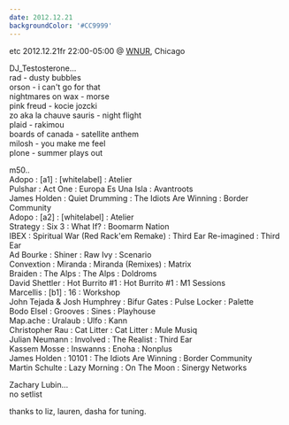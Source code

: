 ```yaml
---
date: 2012.12.21
backgroundColor: '#CC9999'
---
```


etc 2012.12.21fr 22:00-05:00 @ [WNUR](http://www.wnur.org/), Chicago  

DJ\_Testosterone...  
rad - dusty bubbles  
orson - i can't go for that  
nightmares on wax - morse  
pink freud - kocie jozcki  
zo aka la chauve sauris - night flight  
plaid - rakimou  
boards of canada - satellite anthem  
milosh - you make me feel  
plone - summer plays out  

m50..  
Adopo : \[a1\] : \[whitelabel\] : Atelier  
Pulshar : Act One : Europa Es Una Isla : Avantroots  
James Holden : Quiet Drumming : The Idiots Are Winning : Border Community  
Adopo : \[a2\] : \[whitelabel\] : Atelier  
Strategy : Six 3 : What If? : Boomarm Nation  
IBEX : Spiritual War (Red Rack'em Remake) : Third Ear Re-imagined : Third Ear  
Ad Bourke : Shiner : Raw Ivy : Scenario  
Convextion : Miranda : Miranda (Remixes) : Matrix  
Braiden : The Alps : The Alps : Doldroms  
David Shettler : Hot Burrito #1 : Hot Burrito #1 : M1 Sessions  
Marcellis : \[b1\] : 16 : Workshop  
John Tejada & Josh Humphrey : Bifur Gates : Pulse Locker : Palette  
Bodo Elsel : Grooves : Sines : Playhouse  
Map.ache : Uralaub : Ulfo : Kann  
Christopher Rau : Cat Litter : Cat Litter : Mule Musiq  
Julian Neumann : Involved : The Realist : Third Ear  
Kassem Mosse : Inswanns : Enoha : Nonplus  
James Holden : 10101 : The Idiots Are Winning : Border Community  
Martin Schulte : Lazy Morning : On The Moon : Sinergy Networks  

Zachary Lubin...  
no setlist  

thanks to liz, lauren, dasha for tuning.